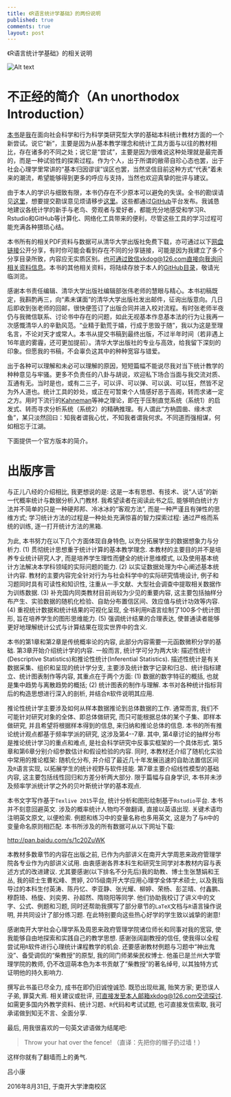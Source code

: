 ```yaml
---
title: 《R语言统计学基础》的两份说明
published: true
comments: true
layout: post
---
```



《R语言统计学基础》的相关说明

![Alt text](https://images-cn.ssl-images-amazon.com/images/I/61wcEf4ElmL.jpg)


# 不正经的简介（An unorthodox Introduction）

[本书](https://www.amazon.cn/%E6%95%B0%E9%87%8F%E7%BB%8F%E6%B5%8E%E5%AD%A6%E7%B3%BB%E5%88%97%E4%B8%9B%E4%B9%A6-R%E8%AF%AD%E8%A8%80%E7%BB%9F%E8%AE%A1%E5%AD%A6%E5%9F%BA%E7%A1%80-%E5%90%95%E5%B0%8F%E5%BA%B7/dp/B06XGR6LJZ/ref=sr_1_1?ie=UTF8&qid=1490843285&sr=8-1&keywords=%E5%90%95%E5%B0%8F%E5%BA%B7)是[我](http://zfxy.nankai.edu.cn/xk)在面向社会科学和行为科学类研究型大学的基础本科统计教材方面的一个新尝试。说它“新”，主要是因为从基本教学理念和统计工具方面与以往的教材相比，存在诸多的不同之处；说它是“尝试”，主要是因为很难说这种处理就是最完善的，而是一种试验性的探索过程。作为个人，出于所谓的敝帚自珍心态也罢，出于社会心理学里常讲的“基本归因谬误”误区也罢，当然坚信目前这种方式“代表”着未来的潮流，希望能够得到更多的呼应与支持，当然也欢迎真挚的批评与建议。

由于本人的学识与细致有限，本书仍存在不少原本可以避免的失误。全书的勘误请见[这里](https://xkdog.github.io/2017-03-23-Errata/)，想要提交勘误意见烦请移步[这里](https://github.com/xkdog/StatsUsingR/blob/master/Errata.md)。这些都通过[GitHub](https://github.com/)平台发布。我诚恳地建议各统计学的新手与老鸟、旁观者与爱好者，都能充分地感受和学习R、Rstudio和GitHub等计算化、网络化工具带来的便利，尽管这些工具的学习过程可能充满各种猥琐心结。

本书所有的相关PDF资料与数据可从清华大学出版社免费下载，亦可通过以下[网盘链接](http://pan.baidu.com/s/1eS3OO1c)公开分享，有时你可能会看到存在不同的分享链接，可能是因为我建立了多个分享目录所致，内容应无实质区别。也可通过致信xkdog@126.com直接向我询问相关资料信息。本书的其他相关资料，将陆续存放于本人的[GitHub目录](https://github.com/xkdog/StatsUsingR)，敬请光临浏览。

感谢本书责任编辑、清华大学出版社编辑部张伟老师的慧眼与精心。本书初稿既定，我斟酌再三，向“素未谋面”的清华大学出版社发出邮件，征询出版意向。几日后即收到张老师的回邮，很快便签订了出版合同并进入校对流程。有时张老师半夜仍与我微信联系、讨论书中存在的问题，如此无视基本作息基本法的行为让我再一次感慨清华人的辛勤风范。“业精于勤荒于嬉，行成于思毁于随”，我以为这是至理名言，不论对天才或常人。本书从提交书稿到最终出版，不过半年时间（若非遇上16年底的雾霾，还可更加提前）。清华大学出版社的专业与高效，给我留下深刻的印象。但愿我的书稿，不会辜负这其中的种种宽容与错爱。

出于各种可以理解和未必可以理解的原因，短短篇幅不能说尽我对当下统计教学的种种意见与牢骚。更多不负责任的八卦与胡说，欢迎私下场合当面与我交流对质、互通有无。当时是也，或有二三子，可以评、可以弹、可以讽、可以狂，然皆不足为外人道也。统计工具的妙处，或正在可暂束个人情感好恶于高阁，转而求诸一定之方。用时下流行的[Kahneman](http://www.princeton.edu/~kahneman/)等神之理论，即在于压制直觉系统（系统1）的启发式、转而寻求分析系统（系统2）的精确推理。有人谓此“方枘圆凿、缘木求鱼”，某只淡然回曰：知我者谓我心忧，不知我者谓我何求。不同道而强相谋，何如相忘于江湖。


下面提供一个官方版本的简介。

# 出版序言

与正儿八经的介绍相比, 我更想说的是: 这是一本有思想、有技术、说“人话”的新一代概率统计与数据分析入门教材. 我希望读者在阅读此书之后, 能够明白统计方法并不简单的只是一种硬邦邦、冷冰冰的“客观方法”, 而是一种严谨且有弹性的思维方式; 学习统计方法的过程是一种处处充满惊喜的智力探索过程: 通过严格而系统的训练, 逐一打开统计方法的黑箱. 

为此, 本书努力在以下几个方面体现自身特色, 以充分拓展学生的数据想象力与分析力. (1) 贯彻统计思想重于统计计算的基本教学理念. 本教材的主要目的并不是培养专业统计研究人才, 而是培养学生理性而健全的统计思维模式, 以及使用基本统计方法解决本学科领域的实际问题的能力. (2) 以实证数据处理为中心阐述基本统计内容.  教材的主要内容完全针对行为与社会科学中的实际研究情境设计, 例子和习题同时具有可读性和知识性, 注重从一手文献、大型社会调查中提取相关数据作为训练数据. (3) 补充国内同类教材目前尚较为少见的重要内容, 这主要包括抽样分布产生、实验数据的随机化检验、自助分布置信区间、效应值与统计功效等内容. (4) 重视统计数据和统计结果的可视化呈现, 全书利用`R`语言绘制了100多个统计图形, 旨在培养学生的图形思维能力. (5) 强调统计结果的合理表达, 使普通读者能够更好地理解统计公式与计算结果在现实世界中的含义. 

本书的第1章和第2章是传统概率论的内容, 此部分内容需要一元函数微积分学的基础. 第3章开始介绍统计学的内容. 一般而言, 统计学可分为两大块: 描述性统计(Descriptive Statistics)和推论性统计(Inferential Statistics). 描述性统计是有关数据采集、组织和呈现的统计学分支, 主要涉及统计数字记录和归总、统计指标建立、统计图表制作等内容, 其重点在于两个方面: (1) 数据的数字特征的概括, 也就是集中趋势与离散趋势的概括; (2) 统计图表的制作与理解. 本书对各种统计指标背后的构造思想进行深入的剖析, 并结合`R`软件说明其应用. 

推论性统计学主要涉及如何从样本数据推论到总体数据的工作. 通常而言, 我们不可能针对研究对象的全体、即总体做研究, 而只可能根据总体的某个子集、即样本做研究, 并且希望将根据样本得到的信息, 来归纳和推论总体的信息. 本书的所有推论统计观点都基于频率学派的研究, 这涉及第4--7章. 其中, 第4章讨论的抽样分布是推论统计学习的重点和难点, 是社会科学研究中反事实框架的一个具体形式. 第5章和第6章分别介绍参数估计和假设检验的内容. 同时, 本教材还介绍了随机化实验中常用的推论框架: 随机化分布, 并介绍了最近几十年发展迅速的自助法置信区间及`R`语言实现, 以拓展学生的统计视野与软件技能. 第7章主要介绍线性模型的基础内容, 这主要包括线性回归和方差分析两大部分. 限于篇幅与自身学识, 本书并未涉及频率学派统计学之外的贝叶斯统计学的基本观点. 

本书文字写作基于`Texlive 2015`平台, 统计分析和图形绘制基于`Rstudio`平台. 本书并不刻意回避英文. 涉及的概率统计人物均不做翻译, 直接以英语出现. 关键术语均注明英文原文, 以便检索. 例题和练习中的变量名称也多用英文, 这是为了与`R`中的变量命名原则相匹配. 本书所涉及的所有数据可从以下网址下载:

http://pan.baidu.com/s/1c20ZuWK

本教材多数章节的内容在出版之前, 已作为内部讲义在南开大学周恩来政府管理学院各专业作为内部讲义试用. 由衷感谢各界本科生和研究生同学对本教材内容与表述方式的改进建议. 尤其要感谢(以下排名不分先后)我的助教、博士生张慧娟和王丛, 我的硕士生曹松峰、贾婷, 2015级南开大学应用心理学全体学术硕士, 以及我指导过的本科生付英涛、陈丹忆、李亚静、张光耀、柳婷、荣杨、彭芷晴、付鑫鹏、穆蔚琦、杨旋、刘奕男、孙超然、隋晓阳等同学. 他们协助我校订了讲义中的文字、公式、例题和习题, 同时还帮助我撰写了部分章节的`LaTeX`文档与`R`语言操作说明, 并共同设计了部分练习题. 在此特别要向这些热心好学的学生致以诚挚的谢意! 

感谢南开大学社会心理学系及周恩来政府管理学院诸位师长和同事对我的宽容, 使我能够自由地探索和实践自己的教学思想. 感谢张阔副教授的信任, 使我得以全程尝试用`R`软件进行心理统计课程教学的机会. 还要感谢教材例题与习题中“神出鬼没”、备受调侃的“柴教授”的原型, 我的同门师弟柴民权博士. 他虽已是兰州大学管理学院的教师, 仍不改逗萌本色为本书贡献了“柴教授”的著名绰号, 以其独特方式证明他的持久影响力. 

撰写此书虽已尽全力, 成书在即仍旧诚惶诚恐. 既恐出现纰漏, 贻笑方家; 更恐误人子弟, 罪莫大焉. 相关建议或批评, 可直接发至本人邮箱xkdog@126.com交流探讨. 如需更多国内外教学资料、统计习题、`R`代码和考试试题, 也可直接发信索取, 我可承诺做到知无不言、全面分享. 

最后, 用我很喜欢的一句英文谚语做为结尾吧:

> Throw your hat over the fence! （直译：先把你的帽子扔过墙！）

这样你就有了翻墙而上的勇气. 

吕小康

2016年8月31日, 于南开大学津南校区
